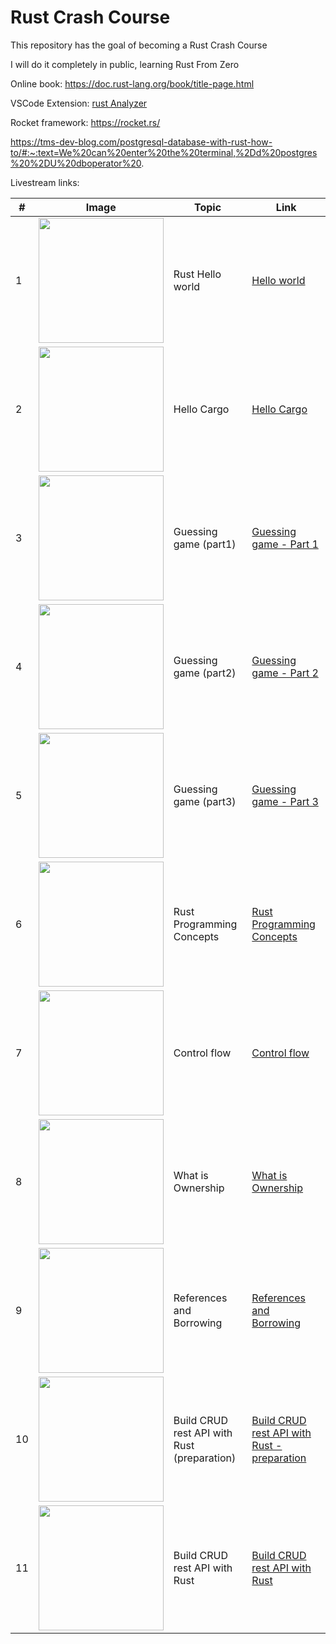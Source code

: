 # Rust Crash Course

This repository has the goal of becoming a Rust Crash Course

I will do it completely in public, learning Rust From Zero

Online book: https://doc.rust-lang.org/book/title-page.html

VSCode Extension: [rust Analyzer](https://marketplace.visualstudio.com/items?itemName=rust-lang.rust-analyzer)

Rocket framework: https://rocket.rs/

https://tms-dev-blog.com/postgresql-database-with-rust-how-to/#:~:text=We%20can%20enter%20the%20terminal,%2Dd%20postgres%20%2DU%20dboperator%20.

Livestream links:

|#| Image | Topic | Link |
|---| ------------------- | ---------------- | ------- | 
|1| <a href="https://youtu.be/w5LvdWq2R6I"><img src="https://user-images.githubusercontent.com/18360871/206402489-e3d1f802-fdf9-4931-a71d-3ee2ea716236.png" width="200"></a>| Rust Hello world | [Hello world](https://youtu.be/w5LvdWq2R6I) |
|2| <a href="https://youtu.be/XAgxUoRbW0s"><img src="https://user-images.githubusercontent.com/18360871/206860698-810a2e50-e80b-4dbf-9eb5-a9a62533badd.png" width="200"></a>| Hello Cargo | [Hello Cargo](https://youtu.be/XAgxUoRbW0s) |
|3| <a href="https://youtube.com/live/E424zcYgH_s"><img src="https://user-images.githubusercontent.com/18360871/208247569-966349ed-6000-465e-81b3-c3678c972095.png" width="200"></a>| Guessing game (part1) | [Guessing game - Part 1](https://youtube.com/live/E424zcYgH_s) |
|4| <a href="https://youtube.com/live/UuSMF4rlOOE"><img src="https://user-images.githubusercontent.com/18360871/210136689-73fe0808-2c44-4f7f-b2ee-5d6f218e0380.png" width="200"></a>| Guessing game (part2) | [Guessing game - Part 2](https://youtube.com/live/UuSMF4rlOOE) |
|5| <a href="https://youtube.com/live/-tVStdPo1JU"><img src="https://user-images.githubusercontent.com/18360871/210136721-b61ad835-5ca4-4d63-a1e8-41e935eb5337.png" width="200"></a>| Guessing game (part3) | [Guessing game - Part 3](https://youtube.com/live/-tVStdPo1JU) |
|6| <a href="https://youtube.com/live/0j0pisW3M6E"><img src="https://user-images.githubusercontent.com/18360871/210714961-7957b900-e98c-4662-b3f7-fb16a9207032.png" width="200"></a>| Rust Programming Concepts | [Rust Programming Concepts](https://youtube.com/live/0j0pisW3M6E) |
|7| <a href="https://youtube.com/live/BF1WfJRXqK8"><img src="https://user-images.githubusercontent.com/18360871/212301049-f7335714-acce-4ec2-bd8e-0cccb6969c37.png" width="200"></a>| Control flow | [Control flow](https://youtube.com/live/BF1WfJRXqK8) |
|8| <a href="https://youtu.be/XJr3TJZIQEk"><img src="https://user-images.githubusercontent.com/18360871/213126678-ecbc04d5-c365-438a-9301-5cd1ad841b48.png" width="200"></a>| What is Ownership | [What is Ownership](https://youtu.be/XJr3TJZIQEk) |
|9| <a href="https://youtube.com/live/UY73XNBfjNY"><img src="https://user-images.githubusercontent.com/18360871/214399578-37609285-6bd9-4711-9ef1-3e6894f5b7e2.png" width="200"></a>| References and Borrowing | [References and Borrowing](https://youtube.com/live/UY73XNBfjNY) |
|10| <a href="https://youtube.com/live/IRBgeMWXF9g?feature=share"><img src="https://user-images.githubusercontent.com/18360871/216773636-95918195-4bda-42c2-bda9-10d5d5aba216.png" width="200"></a>| Build CRUD rest API with Rust (preparation) | [Build CRUD rest API with Rust - preparation](https://youtube.com/live/IRBgeMWXF9g?feature=share) |
|11| <a href="https://youtube.com/live/IDCWgG93_mo"><img src="https://user-images.githubusercontent.com/18360871/216834011-0df2d00e-ea4e-4ec1-899e-1e165ef77648.png" width="200"></a>| Build CRUD rest API with Rust | [Build CRUD rest API with Rust](https://youtube.com/live/IDCWgG93_mo) |







